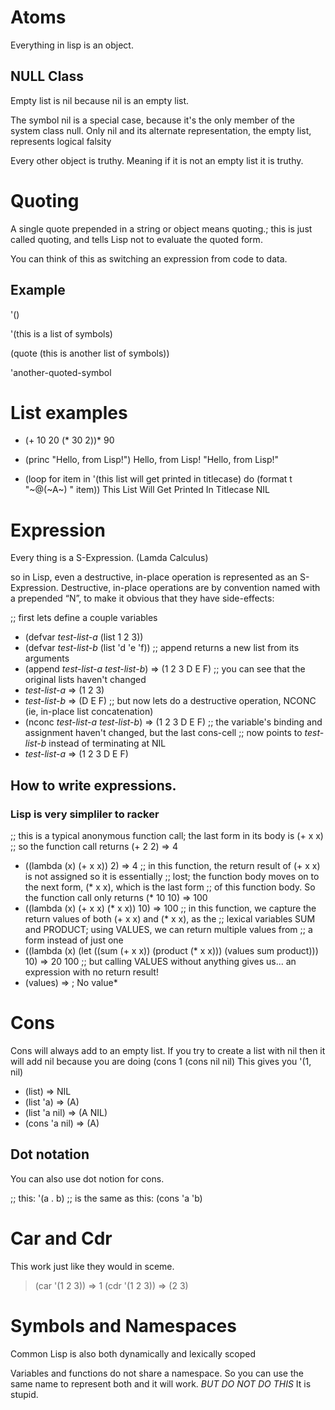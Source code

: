 # Atoms

Everything in lisp is an object. 

## NULL Class

Empty list is nil because nil is an empty list. 

The symbol nil is a special case, because it's the only member of the system class null. Only nil and its alternate representation, the empty list, represents logical falsity

Every other object is truthy.
Meaning if it is not an empty list it is truthy.

# Quoting 

A single quote prepended in a string or object means quoting.; this is just called quoting, and tells Lisp not to evaluate the quoted form. 

You can think of this as switching an expression from code to data.

## Example 

'()

'(this is a list of symbols)

(quote (this is another list of symbols))

'another-quoted-symbol


# List examples 
* (+ 10 20 (* 30 2))*
90

* (princ "Hello, from Lisp!")
Hello, from Lisp!
"Hello, from Lisp!"

* (loop for item in '(this list will get printed in titlecase) do (format t "~@(~A~) " item))
This List Will Get Printed In Titlecase
NIL

# Expression 

Every thing is a S-Expression. (Lamda Calculus)

so in Lisp, even a destructive, in-place operation is represented as an S-Expression. Destructive, in-place operations are by convention named with a prepended “N”, to make it obvious that they have side-effects:

;; first lets define a couple variables
* (defvar *test-list-a* (list 1 2 3))
* (defvar *test-list-b* (list 'd 'e 'f))
;; append returns a new list from its arguments
* (append *test-list-a* *test-list-b*)
=> (1 2 3 D E F)
;; you can see that the original lists haven't changed
* *test-list-a*
=> (1 2 3)
* *test-list-b*
=> (D E F)
;; but now lets do a destructive operation, NCONC (ie, in-place list concatenation)
* (nconc *test-list-a* *test-list-b*)
=> (1 2 3 D E F)
;; the variable's binding and assignment haven't changed, but the last cons-cell
;; now points to *test-list-b* instead of terminating at NIL
* *test-list-a*
=> (1 2 3 D E F)

## How to write expressions. 
### Lisp is very simpliler to racker 

;; this is a typical anonymous function call; the last form in its body is (+ x x)
;; so the function call returns (+ 2 2) => 4
* ((lambda (x) (+ x x)) 2)
=> 4
;; in this function, the return result of (+ x x) is not assigned so it is essentially
;; lost; the function body moves on to the next form, (* x x), which is the last form
;; of this function body. So the function call only returns (* 10 10) => 100
* ((lambda (x) (+ x x) (* x x)) 10)
=> 100
;; in this function, we capture the return values of both (+ x x) and (* x x), as the
;; lexical variables SUM and PRODUCT; using VALUES, we can return multiple values from
;; a form instead of just one
* ((lambda (x) (let ((sum (+ x x)) (product (* x x))) (values sum product))) 10)
=> 20 100
;; but calling VALUES without anything gives us... an expression with no return result!
* (values)
=> ; No value* 


# Cons 

Cons will always add to an empty list. If you try to create a list with nil then it will add nil because you are doing (cons 1 (cons nil nil) 
This gives you '(1, nil)

* (list)
=> NIL
* (list 'a)
=> (A)
* (list 'a nil)
=> (A NIL)
* (cons 'a nil)
=> (A)

## Dot notation
You can also use dot notion for cons. 

;; this:
'(a . b)
;; is the same as this:
(cons 'a 'b)

# Car and Cdr

This work just like they would in sceme.

> (car '(1 2 3))
=> 1
> (cdr '(1 2 3))
=> (2 3)

# Symbols and Namespaces

 Common Lisp is also both dynamically and lexically scoped

 Variables and functions do not share a namespace. So you can use the same name to represent both and it will work. *BUT DO NOT DO THIS* It is stupid.

 


